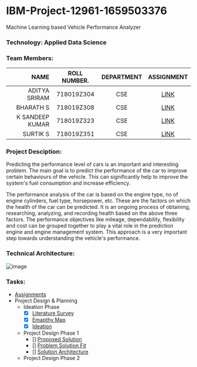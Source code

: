 # IBM-Project-12961-1659503376
Machine Learning based Vehicle Performance Analyzer


### Technology: Applied Data Science
### Team Members:

|NAME               | ROLL NUMBER.    | DEPARTMENT  | ASSIGNMENT | 
|------------------:|:---------------:|:-----------:|:----------:|
|ADITYA SRIRAM      |  718019Z304     |   CSE       | [LINK](https://github.com/IBM-EPBL/IBM-Project-12961-1659503376/tree/main/Assessments/Aditya%20Sriram)   |
|BHARATH S          |  718019Z308     |   CSE       | [LINK](https://github.com/IBM-EPBL/IBM-Project-12961-1659503376/tree/main/Assessments/BHARATH%20S)   | 
|K SANDEEP KUMAR    |  718019Z323     |   CSE       | [LINK](https://github.com/IBM-EPBL/IBM-Project-12961-1659503376/tree/main/Assessments/K%20Sandeep%20Kumar%20-%20Team%20Lead)   |
|SURTIK S           |  718019Z351     |   CSE       | [LINK](https://github.com/IBM-EPBL/IBM-Project-12961-1659503376/tree/main/Assessments/SURTIK%20S)   |


### Project Desciption:
Predicting the performance level of cars is an important and interesting problem. The main goal is to predict the performance of the car to improve certain behaviours of the vehicle. This can significantly help to improve the system's fuel consumption and increase efficiency.

The performance analysis of the car is based on the engine type, no of engine cylinders, fuel type, horsepower, etc. These are the factors on which the health of the car can be predicted. It is an ongoing process of obtaining, researching, analyzing, and recording health based on the above three factors. The performance objectives like mileage, dependability, flexibility and cost can be grouped together to play a vital role in the prediction engine and engine management system. This approach is a very important step towards understanding the vehicle's performance.


### Technical Architecture:
![image](https://user-images.githubusercontent.com/88080609/193425222-850f5dd3-0daa-4ef4-a4e4-25f24628de34.png)

### Tasks:
* [Assignments](https://github.com/IBM-EPBL/IBM-Project-12961-1659503376/tree/main/Assessments)
* Project Design & Planning
    - Ideation Phase
        - [x] [Literature Survey](https://github.com/IBM-EPBL/IBM-Project-12961-1659503376/blob/main/Project%20Design%20%26%20Planning/Ideation%20Phase/Literature%20Survey%20-%20Machine%20Learning%20based%20Vehicle%20Performance%20Analyzer.pdf)
        - [x] [Emapthy Map](https://github.com/IBM-EPBL/IBM-Project-12961-1659503376/blob/main/Project%20Design%20%26%20Planning/Ideation%20Phase/Empathy%20Map.pdf)
        - [x] [Ideation](https://github.com/IBM-EPBL/IBM-Project-12961-1659503376/blob/main/Project%20Design%20%26%20Planning/Ideation%20Phase/Ideation%20Map%20-%20Machine%20Learning%20based%20Vehicle%20Performance%20Analyzer.pdf)
    - Project Design Phase 1
        - [] [Proposed Solution]()
        - [] [Problem Solution Fit]()
        - [] [Solution Architecture]()
    - Project Design Phase 2
    


